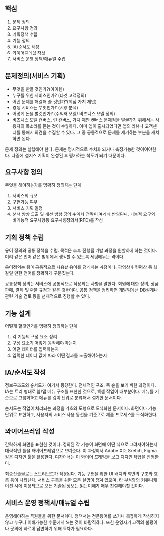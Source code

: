 
## 핵심
1. 문제 정의
2. 요구사항 정의
3. 기획정책 수립
4. 기능 정의
5. IA/순서도 작성
6. 와이어프레임 작성
7. 서비스 운영 정책/매뉴얼 수립

## 문제정의(서비스 기획)
- 무엇을 만들 것인가?(아이템)
- 누구를 위한 서비스인가? (타겟 고객정의)
- 어떤 문제를 해결해 줄 것인가?(핵심 가치 제안)
- 경쟁 서비스는 무엇인가? (시장 분석)
- 어떻게 돈을 벌것인가? (수익화 모델/ 비즈니스 모델 정의)
- 비즈니스 모델 캔버스, 린 캔버스, 가치 제안 캔버스
문제점을 발굴하기 위해서는 사용자의 목소리를 듣는 것이 수월하다. 이미 앱이 출시되었다면 앱의 리뷰나 고객센터를 통해서 의견을 수집할 수 있다. 그 중 공통적으로 문제를 제기하는 부분을 캐치하면 된다.

문제 정의는 날렵해야 한다. 문제는 명시적으로 수치화 되거나 측정가능한 것이여야한다. 나중에 섭지스 기획이 완성된 후 평가하는 척도가 되기 때문이다.

## 요구사항 정의
무엇을 해야하는가를 명확히 정의하는 단계
1. 서비스의 규모
2. 구현가능 여부
3. 서비스 기획 일정
4. 분석 방향 도출 및 개선 방향 정의
수익화 전략이 여기에 반영된다. 기능적 요구와 비기능적 요구사항등
요구사항정의서(RFD)를 작성

## 기획 정책 수립
용어 정의와 공통 정책을 수렴. 목적은 추후 진행될 개발 과정을 원할하게 하는 것이다. 미리 같은 언어 같은 범위에서 생각할 수 있도록 세팅해두는 격이다.

용어정의는 팀이 공통적으로 사용할 용어를 정리하는 과정이다. 팝업창과 컨펌창 등 헷갈릴 만한 언어를 정확하게 구분짓는다.

공통정책 정의는 서비스에 공통적으로 적용되는 사항을 말한다. 회원에 대한 정의, 상품 판매, 결제 및 환불 규정과 같은 것들이다. 공통 정책을 정리하면 개발팀에선 DB설계나 관련 기술 검토 등을 선제적으로 진행할 수 있다.

## 기능 설계
어떻게 할것인가를 명확히 정의하는 단계
1. 각 기능의 구성 요소 정리
2. 구성 요소가 어떻게 동작해야 하는지
3. 어떤 데이터를 입력하는지
4. 입력한 데이터 값에 따라 어떤 결과를 노출해야하는지

## IA/순서도 작성
정보구조도와 순서도가 여기서 등장한다. 전체적인 구조, 즉 숲을 보기 위한 과정이다.
IA는 트리 형태로 웹/앱 메뉴 구조를 표현한 것으로, 엑셀 작업이 대부분이다.
메뉴를 기준으로 그룹화하고 메뉴를 깊이 단위로 분류해서 설계한 문서이다.

순서도는 작업이 처리되는 과정을 기호와 도형으로 도식화한 문서이다.
화면이나 기능 단위로 표현하고, 사용자의 서비스 사용 동선을 기준으로 제품 프로세스를 도식화한다.

## 와이어프레임 작성
간략하게 화면을 표현한 것이다.
정의된 각 기능이 화면에 어떤 식으로 그려져야하는지 대략적인 틀을 와이어프레임으로 보여준다.
이 과정에서 Adobe XD, Sketch, Figma같은 디자인 툴을 활용한다. 디자이너는 이 와이어 프레임을 보고 디자인 작업을 진행한다.

최종산출물로는 스토리보드가 작성된다. 기능 구현을 위한 UI 배치와 화면의 구조와 흐름 등이 나타난다.
서비스 구축을 위한 모든 설명이 담겨 있으며, 타 부서와의 커뮤니케이션 시에 이용되므로 모든 기술된 정보는 읽는이에게 매우 친절해야할 것이다.

## 서비스 운영 정책서/매뉴얼 수립
운영해야하는 직원들을 위한 문서이다. 정책서는 전문용어를 쓰거나 복잡하게 작성하지 않고 누구나 이해가능한 수준에서 쓰는 것이 바람직하다. 또한 운영자가 고객의 불평이나 문의에 빠르게 답변하기 위해 목차가 필요하다.